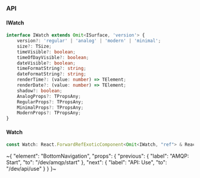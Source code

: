 

### API

#### IWatch

```ts
interface IWatch extends Omit<ISurface, 'version'> {
    version?: 'regular' | 'analog' | 'modern' | 'minimal';
    size?: TSize;
    timeVisible?: boolean;
    timeOfDayVisible?: boolean;
    dateVisible?: boolean;
    timeFormatString?: string;
    dateFormatString?: string;
    renderTime?: (value: number) => TElement;
    renderDate?: (value: number) => TElement;
    shadow?: boolean;
    AnalogProps?: TPropsAny;
    RegularProps?: TPropsAny;
    MinimalProps?: TPropsAny;
    ModernProps?: TPropsAny;
}
```

#### Watch

```ts
const Watch: React.ForwardRefExoticComponent<Omit<IWatch, "ref"> & React.RefAttributes<unknown>>;
```

~{
  "element": "BottomNavigation",
  "props": {
    "previous": {
      "label": "AMQP: Start",
      "to": "/dev/amqp/start"
    },
    "next": {
      "label": "API: Use",
      "to": "/dev/api/use"
    }
  }
}~
